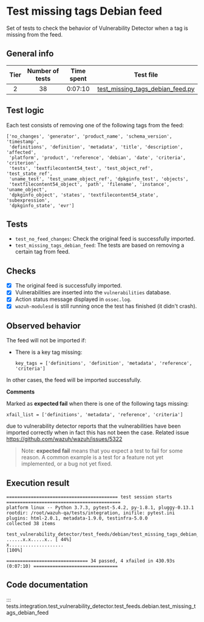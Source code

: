 # Test missing tags Debian feed

Set of tests to check the behavior of Vulnerability Detector when a tag is missing from the feed.

## General info

|Tier | Number of tests | Time spent| Test file |
|:--:|:--:|:--:|:--:|
| 2 | 38  | 0:07:10 | [test_missing_tags_debian_feed.py](../../../test_feeds/debian/test_missing_tags_debian_feed.py)|

## Test logic

Each test consists of removing one of the following tags from the feed:

```
['no_changes', 'generator', 'product_name', 'schema_version', 'timestamp',
 'definitions', 'definition', 'metadata', 'title', 'description', 'affected',
 'platform', 'product', 'reference', 'debian', 'date', 'criteria', 'criterion',
 'tests', 'textfilecontent54_test', 'test_object_ref', 'test_state_ref',
 'uname_test', 'test_uname_object_ref', 'dpkginfo_test', 'objects',
 'textfilecontent54_object', 'path', 'filename', 'instance', 'uname_object',
 'dpkginfo_object', 'states', 'textfilecontent54_state', 'subexpression',
 'dpkginfo_state', 'evr']
```

## Tests

- `test_no_feed_changes`: Check the original feed is successfully imported.
- `test_missing_tags_debian_feed`: The tests are based on removing a certain tag from feed.

## Checks

- [x] The original feed is successfully imported.
- [x] Vulnerabilities are inserted into the `vulnerabilities` database.
- [x] Action status message displayed in `ossec.log`.
- [x] `wazuh-modulesd` is still running once the test has finished (it didn't crash).

## Observed behavior

The feed will not be imported if:

- There is a key tag missing:

  ```
  key_tags = ['definitions', 'definition', 'metadata', 'reference', 'criteria']
  ```

In other cases, the feed will be imported successfully.

**Comments**

Marked as **expected fail** when there is one of the following tags missing:

```
xfail_list = ['definitions', 'metadata', 'reference', 'criteria']
```

due to vulnerability detector reports that the vulnerabilities have been imported correctly when in fact this has not
been the case. Related issue https://github.com/wazuh/wazuh/issues/5322

> Note: **expected fail** means that you expect a test to fail for some reason. A common example is a test for a feature
not yet implemented, or a bug not yet fixed.

## Execution result

```
========================================= test session starts ==========================================
platform linux -- Python 3.7.3, pytest-5.4.2, py-1.8.1, pluggy-0.13.1
rootdir: /root/wazuh-qa/tests/integration, inifile: pytest.ini
plugins: html-2.0.1, metadata-1.9.0, testinfra-5.0.0
collected 38 items

test_vulnerability_detector/test_feeds/debian/test_missing_tags_debian_feed.py ......x.x.....x.. [ 44%]
x....................                                                                            [100%]

============================== 34 passed, 4 xfailed in 430.93s (0:07:10) ===============================
```


## Code documentation

::: tests.integration.test_vulnerability_detector.test_feeds.debian.test_missing_tags_debian_feed

